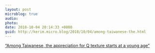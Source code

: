 ```yaml
---
layout: post
microblog: true
audio: 
photo: 
date: 2018-10-04 20:14:33 +0800
guid: http://kerim.micro.blog/2018/10/04/among-taiwanese-the.html
---
```

[“Among Taiwanese, the appreciation for Q texture starts at a young age”](https://www.nytimes.com/2018/10/04/world/asia/taiwan-food-q-texture.html)
